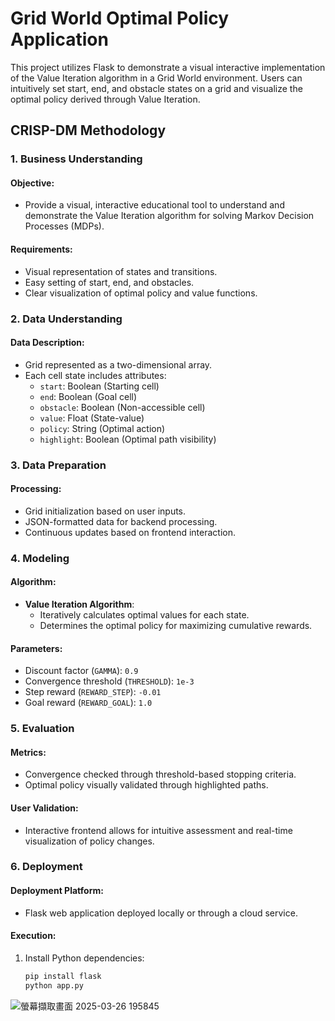 # Grid World Optimal Policy Application

This project utilizes Flask to demonstrate a visual interactive implementation of the Value Iteration algorithm in a Grid World environment. Users can intuitively set start, end, and obstacle states on a grid and visualize the optimal policy derived through Value Iteration.

## CRISP-DM Methodology

### 1. Business Understanding

#### Objective:
- Provide a visual, interactive educational tool to understand and demonstrate the Value Iteration algorithm for solving Markov Decision Processes (MDPs).

#### Requirements:
- Visual representation of states and transitions.
- Easy setting of start, end, and obstacles.
- Clear visualization of optimal policy and value functions.

### 2. Data Understanding

#### Data Description:
- Grid represented as a two-dimensional array.
- Each cell state includes attributes:
  - `start`: Boolean (Starting cell)
  - `end`: Boolean (Goal cell)
  - `obstacle`: Boolean (Non-accessible cell)
  - `value`: Float (State-value)
  - `policy`: String (Optimal action)
  - `highlight`: Boolean (Optimal path visibility)

### 3. Data Preparation

#### Processing:
- Grid initialization based on user inputs.
- JSON-formatted data for backend processing.
- Continuous updates based on frontend interaction.

### 4. Modeling

#### Algorithm:
- **Value Iteration Algorithm**:
  - Iteratively calculates optimal values for each state.
  - Determines the optimal policy for maximizing cumulative rewards.

#### Parameters:
- Discount factor (`GAMMA`): `0.9`
- Convergence threshold (`THRESHOLD`): `1e-3`
- Step reward (`REWARD_STEP`): `-0.01`
- Goal reward (`REWARD_GOAL`): `1.0`

### 5. Evaluation

#### Metrics:
- Convergence checked through threshold-based stopping criteria.
- Optimal policy visually validated through highlighted paths.

#### User Validation:
- Interactive frontend allows for intuitive assessment and real-time visualization of policy changes.

### 6. Deployment

#### Deployment Platform:
- Flask web application deployed locally or through a cloud service.

#### Execution:
1. Install Python dependencies:
   ```bash
   pip install flask
   python app.py

  ![螢幕擷取畫面 2025-03-26 195845](https://github.com/user-attachments/assets/1a215ca1-c8fe-4ecd-96f3-2da9fbb8bc5c)

